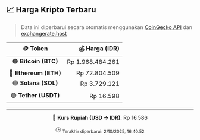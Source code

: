

<!-- HARGA_KRIPTO -->
## 📈 Harga Kripto Terbaru

> Data ini diperbarui secara otomatis menggunakan [CoinGecko API](https://www.coingecko.com/) dan [exchangerate.host](https://exchangerate.host/)

<div align="center">

| 🪙 Token | 💰 Harga (IDR) |
|:------:|---------------:|
| 🟠 **Bitcoin (BTC)**   | Rp 1.968.484.261 |
| 🔵 **Ethereum (ETH)**  | Rp 72.804.509 |
| 🟣 **Solana (SOL)**    | Rp 3.729.121 |
| 🟢 **Tether (USDT)**   | Rp 16.598 |

---

💱 **Kurs Rupiah (USD → IDR)**: Rp 16.586

🕒 <sub>Terakhir diperbarui: 2/10/2025, 16.40.52</sub>

</div>
<!-- /HARGA_KRIPTO -->